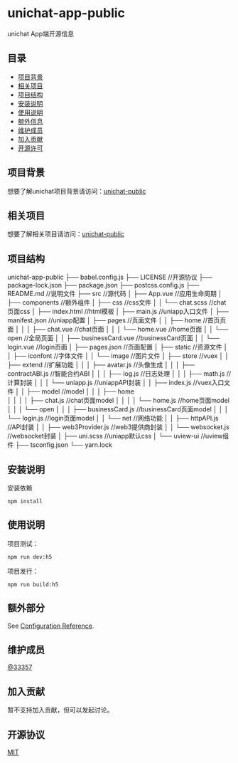 <!--
 * @Author: 33357
 * @Date: 2021-02-05 13:15:37
 * @LastEditTime: 2021-02-06 10:42:12
 * @LastEditors: 33357
-->

# unichat-app-public

unichat App端开源信息

## 目录

- [项目背景](#项目背景)
- [相关项目](#相关项目)
- [项目结构](#项目结构)
- [安装说明](#安装说明)
- [使用说明](#使用说明)
- [额外信息](#额外信息)
- [维护成员](#维护成员)
- [加入贡献](#加入贡献)
- [开源许可](#开源许可)

## 项目背景

想要了解unichat项目背景请访问：[unichat-public](https://github.com/33357/unichat-public)

## 相关项目

想要了解相关项目请访问：[unichat-public](https://github.com/33357/unichat-public)

## 项目结构

unichat-app-public
├── babel.config.js
├── LICENSE                                     //开源协议
├── package-lock.json
├── package.json
├── postcss.config.js
├── README.md                                   //说明文件
├── src                                         //源代码
│   ├── App.vue                                 //应用生命周期
│   ├── components                              //额外组件
│   ├── css                                     //css文件
│   │   └── chat.scss                           //chat页面css
│   ├── index.html                              //html模板
│   ├── main.js                                 //uniapp入口文件
│   ├── manifest.json                           //uniapp配置
│   ├── pages                                   //页面文件
│   │   ├── home                                //首页页面
│   │   │   ├── chat.vue                        //chat页面
│   │   │   └── home.vue                        //home页面
│   │   └── open                                //全局页面
│   │       ├── businessCard.vue                //businessCard页面
│   │       └── login.vue                       //login页面
│   ├── pages.json                              //页面配置
│   ├── static                                  //资源文件
│   │   ├── iconfont                            //字体文件
│   │   └── image                               //图片文件
│   ├── store                                   //vuex
│   │   ├── extend                              //扩展功能
│   │   │   ├── avatar.js                       //头像生成
│   │   │   ├── contractABI.js                  //智能合约ABI
│   │   │   ├── log.js                          //日志处理
│   │   │   ├── math.js                         //计算封装
│   │   │   └── uniapp.js                       //uniappAPI封装
│   │   ├── index.js                            //vuex入口文件
│   │   ├── model                               //model
│   │   │   ├── home                            
│   │   │   │   ├── chat.js                     //chat页面model
│   │   │   │   └── home.js                     //home页面model
│   │   │   └── open
│   │   │       ├── businessCard.js             //businessCard页面model
│   │   │       └── login.js                    //login页面model
│   │   └── net                                 //网络功能
│   │       ├── httpAPI.js                      //API封装
│   │       ├── web3Provider.js                 //web3提供商封装
│   │       └── websocket.js                    //websocket封装
│   ├── uni.scss                                //uniapp默认css
│   └── uview-ui                                //uview组件
├── tsconfig.json
└── yarn.lock

## 安装说明

安装依赖
```
npm install
```

## 使用说明

项目测试：
```
npm run dev:h5
```

项目发行：
```
npm run build:h5
```

## 额外部分

See [Configuration Reference](https://cli.vuejs.org/config/).

## 维护成员

[@33357](https://github.com/33357)

## 加入贡献

暂不支持加入贡献，但可以发起讨论。

## 开源协议

[MIT](LICENSE)
